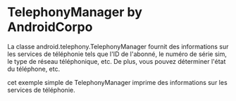 # TelephonyManager by AndroidCorpo

La classe android.telephony.TelephonyManager fournit des informations sur les services de téléphonie tels que l'ID de l'abonné, 
le numéro de série sim, le type de réseau téléphonique, etc. De plus, vous pouvez déterminer l'état du téléphone, etc.

cet exemple simple de TelephonyManager imprime des informations sur les services de téléphonie.
